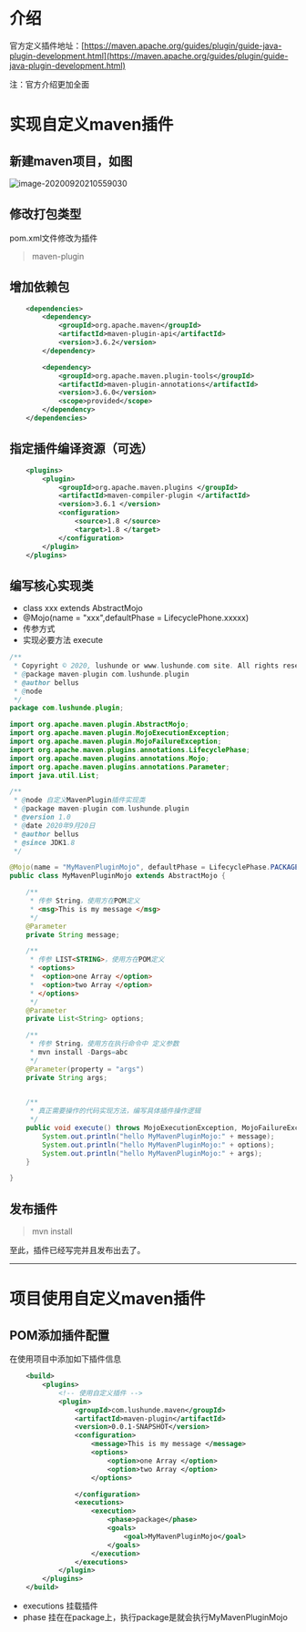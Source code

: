 # 介绍

官方定义插件地址：[https://maven.apache.org/guides/plugin/guide-java-plugin-development.html](https://maven.apache.org/guides/plugin/guide-java-plugin-development.html)

注：官方介绍更加全面

# 实现自定义maven插件

## 新建maven项目，如图

![image-20200920210559030](image-20200920210559030.png)

## 修改打包类型

pom.xml文件修改为插件

> <packaging>maven-plugin</packaging>

## 增加依赖包

```xml
	<dependencies>
		<dependency>
			<groupId>org.apache.maven</groupId>
			<artifactId>maven-plugin-api</artifactId>
			<version>3.6.2</version>
		</dependency>

		<dependency>
			<groupId>org.apache.maven.plugin-tools</groupId>
			<artifactId>maven-plugin-annotations</artifactId>
			<version>3.6.0</version>
			<scope>provided</scope>
		</dependency>
	</dependencies>
```

## 指定插件编译资源（可选）

```xml
    <plugins>
        <plugin>
            <groupId>org.apache.maven.plugins </groupId>
            <artifactId>maven-compiler-plugin </artifactId>
            <version>3.6.1 </version>
            <configuration>
                <source>1.8 </source>
                <target>1.8 </target>
            </configuration>
        </plugin>
    </plugins>
```



## 编写核心实现类

- class xxx extends AbstractMojo
- @Mojo(name = "xxx",defaultPhase = LifecyclePhone.xxxxx)
- 传参方式
- 实现必要方法 execute

```java
/**
 * Copyright © 2020, lushunde or www.lushunde.com site. All rights reserved.
 * @package maven-plugin com.lushunde.plugin 
 * @author bellus
 * @node 
 */
package com.lushunde.plugin;

import org.apache.maven.plugin.AbstractMojo;
import org.apache.maven.plugin.MojoExecutionException;
import org.apache.maven.plugin.MojoFailureException;
import org.apache.maven.plugins.annotations.LifecyclePhase;
import org.apache.maven.plugins.annotations.Mojo;
import org.apache.maven.plugins.annotations.Parameter;
import java.util.List;

/**
 * @node 自定义MavenPlugin插件实现类
 * @package maven-plugin com.lushunde.plugin
 * @version 1.0
 * @date 2020年9月20日
 * @author bellus
 * @since JDK1.8
 */

@Mojo(name = "MyMavenPluginMojo", defaultPhase = LifecyclePhase.PACKAGE)
public class MyMavenPluginMojo extends AbstractMojo {

	/**
	 * 传参 String，使用方在POM定义
	 * <msg>This is my message </msg>
	 */
	@Parameter
	private String message;

	/**
	 * 传参 LIST<STRING>，使用方在POM定义
	 * <options>
	 * 	<option>one Array </option>
	 * 	<option>two Array </option>
	 * </options>
	 */
	@Parameter
	private List<String> options;

	/**
	 * 传参 String，使用方在执行命令中 定义参数
	 * mvn install -Dargs=abc
	 */
	@Parameter(property = "args")
	private String args;

	
	/**
	 * 真正需要操作的代码实现方法，编写具体插件操作逻辑
	 */
	public void execute() throws MojoExecutionException, MojoFailureException {
		System.out.println("hello MyMavenPluginMojo:" + message);
		System.out.println("hello MyMavenPluginMojo:" + options);
		System.out.println("hello MyMavenPluginMojo:" + args);
	}

}

```

## 发布插件

> mvn install  

至此，插件已经写完并且发布出去了。

----------



# 项目使用自定义maven插件

## POM添加插件配置

在使用项目中添加如下插件信息

```xml
	<build>
		<plugins>
			<!-- 使用自定义插件 -->
			<plugin>
				<groupId>com.lushunde.maven</groupId>
				<artifactId>maven-plugin</artifactId>
				<version>0.0.1-SNAPSHOT</version>
				<configuration>
					<message>This is my message </message>
					<options>
						<option>one Array </option>
						<option>two Array </option>
					</options>

				</configuration>
				<executions>
					<execution>
						<phase>package</phase>
						<goals>
							<goal>MyMavenPluginMojo</goal>
						</goals>
					</execution>
				</executions>
			</plugin>
		</plugins>
	</build>
```

- executions 挂载插件
- phase 挂在在package上，执行package是就会执行<goal>MyMavenPluginMojo</goal>
